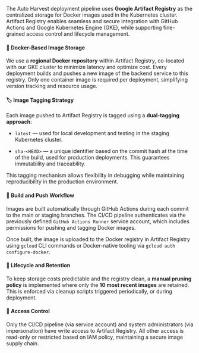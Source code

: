 The Auto Harvest deployment pipeline uses **Google Artifact Registry** as the centralized storage for Docker images used in the Kubernetes cluster. Artifact Registry enables seamless and secure integration with GitHub Actions and Google Kubernetes Engine (GKE), while supporting fine-grained access control and lifecycle management.

#### 🐳 Docker-Based Image Storage

We use a **regional Docker repository** within Artifact Registry, co-located with our GKE cluster to minimize latency and optimize cost. Every deployment builds and pushes a new image of the backend service to this registry. Only one container image is required per deployment, simplifying version tracking and resource usage.

#### 🏷️ Image Tagging Strategy

Each image pushed to Artifact Registry is tagged using a **dual-tagging approach**:

- `latest` — used for local development and testing in the staging Kubernetes cluster.
    
- `sha-<HEAD>` — a unique identifier based on the commit hash at the time of the build, used for production deployments. This guarantees immutability and traceability.
    

This tagging mechanism allows flexibility in debugging while maintaining reproducibility in the production environment.

#### 🚀 Build and Push Workflow

Images are built automatically through GitHub Actions during each commit to the main or staging branches. The CI/CD pipeline authenticates via the previously defined `GitHub Actions Runner` service account, which includes permissions for pushing and tagging Docker images.

Once built, the image is uploaded to the Docker registry in Artifact Registry using `gcloud` CLI commands or Docker-native tooling via `gcloud auth configure-docker`.

#### 🧹 Lifecycle and Retention

To keep storage costs predictable and the registry clean, a **manual pruning policy** is implemented where only the **10 most recent images** are retained. This is enforced via cleanup scripts triggered periodically, or during deployment.

#### 🔐 Access Control

Only the CI/CD pipeline (via service account) and system administrators (via impersonation) have write access to Artifact Registry. All other access is read-only or restricted based on IAM policy, maintaining a secure image supply chain.